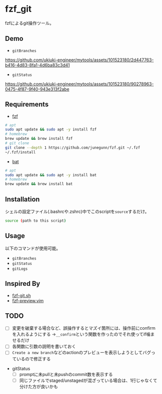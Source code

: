 # fzf_git
fzfによるgit操作ツール。

## Demo
- `gitBranches`

https://github.com/ukiuki-engineer/mytools/assets/101523180/2d447763-b416-4d83-8fa1-4d6ba83c3d41

- `gitStatus`

https://github.com/ukiuki-engineer/mytools/assets/101523180/90278963-0475-4f87-9f40-943e313f2abe

## Requirements
- [fzf](https://github.com/junegunn/fzf)

```sh
# apt
sudo apt update && sudo apt -y install fzf
# homebrew
brew update && brew install fzf
# git clone
git clone --depth 1 https://github.com/junegunn/fzf.git ~/.fzf
~/.fzf/install
```

- [bat](https://github.com/sharkdp/bat)

```sh
# apt
sudo apt update && sudo apt -y install bat
# homebrew
brew update && brew install bat
```

## Installation
シェルの設定ファイル(.bashrcや.zshrc)中でこのscriptを`source`するだけ。

```sh
source (path to this script)
```

## Usage
以下のコマンドが使用可能。
- `gitBranches`
- `gitStatus`
- `gitLogs`

## Inspired By
- [fzf-git.sh](https://github.com/junegunn/fzf-git.sh)
- [fzf-preview.vim](https://github.com/yuki-yano/fzf-preview.vim)

## TODO
- [ ] 変更を破棄する場合など、誤操作するとマズイ箇所には、操作前にconfirmを入れるようにする
→`__confirm`という関数を作ったのでそれ使ってif噛ませるだけ
- [ ] 各関数に引数の説明を書いておく
- [ ] `Create a new branch`などのactionのプレビューを表示しようとしてバグっているので修正する
- gitStatus
  - [ ] promptに未pullと未pushのcommit数を表示する
  - [ ] 同じファイルでstaged/unstagedが混ざっている場合は、1行じゃなくて分けた方が良いかも

